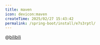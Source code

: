 ```yaml
---
title: maven
icon: devicon:maven
createTime: 2025/02/27 15:43:42
permalink: /spring-boot/install/e7s3rptl/
---
```


@[bilibili](BV1ru4m137sZ)
